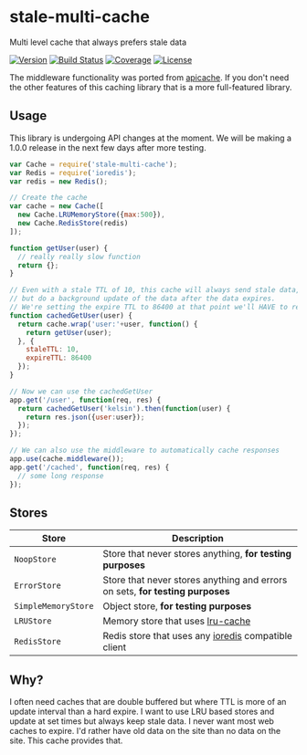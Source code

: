# stale-multi-cache
Multi level cache that always prefers stale data

[![Version](https://img.shields.io/npm/v/stale-multi-cache.svg)](https://www.npmjs.com/package/stale-multi-cache)
[![Build Status](https://img.shields.io/travis/kelsin/stale-multi-cache.svg)](https://travis-ci.org/kelsin/stale-multi-cache)
[![Coverage](https://img.shields.io/codecov/c/github/kelsin/stale-multi-cache.svg)](https://codecov.io/gh/kelsin/stale-multi-cache)
[![License](https://img.shields.io/npm/l/stale-multi-cache.svg)](http://spdx.org/licenses/MIT)

The middleware functionality was ported
from [apicache](https://github.com/kwhitley/apicache). If you don't need the
other features of this caching library that is a more full-featured library.

## Usage

This library is undergoing API changes at the moment. We will be making a 1.0.0
release in the next few days after more testing.

```js
var Cache = require('stale-multi-cache');
var Redis = require('ioredis');
var redis = new Redis();

// Create the cache
var cache = new Cache([
  new Cache.LRUMemoryStore({max:500}),
  new Cache.RedisStore(redis)
]);

function getUser(user) {
  // really really slow function
  return {};
}

// Even with a stale TTL of 10, this cache will always send stale data,
// but do a background update of the data after the data expires.
// We're setting the expire TTL to 86400 at that point we'll HAVE to refresh.
function cachedGetUser(user) {
  return cache.wrap('user:'+user, function() {
    return getUser(user);
  }, {
    staleTTL: 10,
    expireTTL: 86400
  });
}

// Now we can use the cachedGetUser
app.get('/user', function(req, res) {
  return cachedGetUser('kelsin').then(function(user) {
    return res.json({user:user});
  });
});

// We can also use the middleware to automatically cache responses
app.use(cache.middleware());
app.get('/cached', function(req, res) {
  // some long response
});
```

## Stores

| Store | Description |
| --- | --- |
| `NoopStore` | Store that never stores anything, **for testing purposes** |
| `ErrorStore` | Store that never stores anything and errors on sets, **for testing purposes** |
| `SimpleMemoryStore` | Object store, **for testing purposes** |
| `LRUStore` | Memory store that uses [lru-cache](https://www.npmjs.com/package/lru-cache) |
| `RedisStore` | Redis store that uses any [ioredis](https://www.npmjs.com/package/ioredis) compatible client |

## Why?

I often need caches that are double buffered but where TTL is more of an update
interval than a hard expire. I want to use LRU based stores and update at set
times but always keep stale data. I never want most web caches to expire. I'd
rather have old data on the site than no data on the site. This cache provides
that.
